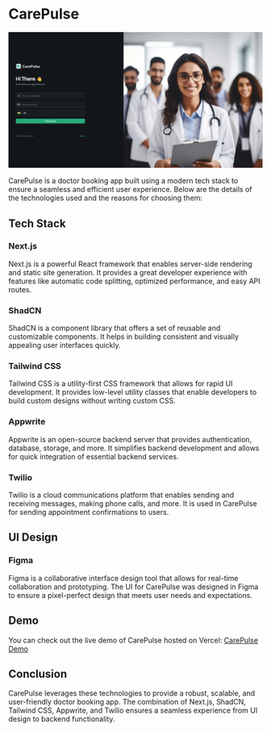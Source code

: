 # CarePulse

[![CarePulse Demo](https://github.com/vijaykolar/care-pulse/blob/master/image.png)](https://care-pulse-nine-mu.vercel.app/)

CarePulse is a doctor booking app built using a modern tech stack to ensure a seamless and efficient user experience. Below are the details of the technologies used and the reasons for choosing them:

## Tech Stack

### Next.js

Next.js is a powerful React framework that enables server-side rendering and static site generation. It provides a great developer experience with features like automatic code splitting, optimized performance, and easy API routes.

### ShadCN

ShadCN is a component library that offers a set of reusable and customizable components. It helps in building consistent and visually appealing user interfaces quickly.

### Tailwind CSS

Tailwind CSS is a utility-first CSS framework that allows for rapid UI development. It provides low-level utility classes that enable developers to build custom designs without writing custom CSS.

### Appwrite

Appwrite is an open-source backend server that provides authentication, database, storage, and more. It simplifies backend development and allows for quick integration of essential backend services.

### Twilio

Twilio is a cloud communications platform that enables sending and receiving messages, making phone calls, and more. It is used in CarePulse for sending appointment confirmations to users.

## UI Design

### Figma

Figma is a collaborative interface design tool that allows for real-time collaboration and prototyping. The UI for CarePulse was designed in Figma to ensure a pixel-perfect design that meets user needs and expectations.

## Demo

You can check out the live demo of CarePulse hosted on Vercel: [CarePulse Demo](https://care-pulse-nine-mu.vercel.app/)

## Conclusion

CarePulse leverages these technologies to provide a robust, scalable, and user-friendly doctor booking app. The combination of Next.js, ShadCN, Tailwind CSS, Appwrite, and Twilio ensures a seamless experience from UI design to backend functionality.
